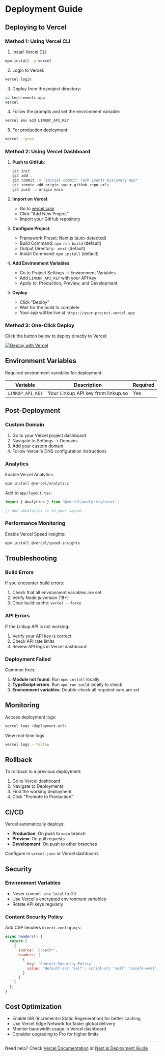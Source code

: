 # Deployment Guide

## Deploying to Vercel

### Method 1: Using Vercel CLI

1. Install Vercel CLI:
```bash
npm install -g vercel
```

2. Login to Vercel:
```bash
vercel login
```

3. Deploy from the project directory:
```bash
cd tech-events-app
vercel
```

4. Follow the prompts and set the environment variable:
```bash
vercel env add LINKUP_API_KEY
```

5. For production deployment:
```bash
vercel --prod
```

### Method 2: Using Vercel Dashboard

1. **Push to GitHub**:
   ```bash
   git init
   git add .
   git commit -m "Initial commit: Tech Events Discovery App"
   git remote add origin <your-github-repo-url>
   git push -u origin main
   ```

2. **Import on Vercel**:
   - Go to [vercel.com](https://vercel.com)
   - Click "Add New Project"
   - Import your GitHub repository

3. **Configure Project**:
   - Framework Preset: Next.js (auto-detected)
   - Build Command: `npm run build` (default)
   - Output Directory: `.next` (default)
   - Install Command: `npm install` (default)

4. **Add Environment Variables**:
   - Go to Project Settings → Environment Variables
   - Add `LINKUP_API_KEY` with your API key
   - Apply to: Production, Preview, and Development

5. **Deploy**:
   - Click "Deploy"
   - Wait for the build to complete
   - Your app will be live at `https://your-project.vercel.app`

### Method 3: One-Click Deploy

Click the button below to deploy directly to Vercel:

[![Deploy with Vercel](https://vercel.com/button)](https://vercel.com/new/clone?repository-url=https://github.com/yourusername/tech-events-app&env=LINKUP_API_KEY&envDescription=Your%20Linkup%20API%20key&envLink=https://linkup.so)

## Environment Variables

Required environment variables for deployment:

| Variable | Description | Required |
|----------|-------------|----------|
| `LINKUP_API_KEY` | Your Linkup API key from linkup.so | Yes |

## Post-Deployment

### Custom Domain

1. Go to your Vercel project dashboard
2. Navigate to Settings → Domains
3. Add your custom domain
4. Follow Vercel's DNS configuration instructions

### Analytics

Enable Vercel Analytics:
```bash
npm install @vercel/analytics
```

Add to `app/layout.tsx`:
```typescript
import { Analytics } from '@vercel/analytics/react';

// Add <Analytics /> to your layout
```

### Performance Monitoring

Enable Vercel Speed Insights:
```bash
npm install @vercel/speed-insights
```

## Troubleshooting

### Build Errors

If you encounter build errors:

1. Check that all environment variables are set
2. Verify Node.js version (18+)
3. Clear build cache: `vercel --force`

### API Errors

If the Linkup API is not working:

1. Verify your API key is correct
2. Check API rate limits
3. Review API logs in Vercel dashboard

### Deployment Failed

Common fixes:

1. **Module not found**: Run `npm install` locally
2. **TypeScript errors**: Run `npm run build` locally to check
3. **Environment variables**: Double-check all required vars are set

## Monitoring

Access deployment logs:
```bash
vercel logs <deployment-url>
```

View real-time logs:
```bash
vercel logs --follow
```

## Rollback

To rollback to a previous deployment:

1. Go to Vercel dashboard
2. Navigate to Deployments
3. Find the working deployment
4. Click "Promote to Production"

## CI/CD

Vercel automatically deploys:
- **Production**: On push to `main` branch
- **Preview**: On pull requests
- **Development**: On push to other branches

Configure in `vercel.json` or Vercel dashboard.

## Security

### Environment Variables

- Never commit `.env.local` to Git
- Use Vercel's encrypted environment variables
- Rotate API keys regularly

### Content Security Policy

Add CSP headers in `next.config.mjs`:
```javascript
async headers() {
  return [
    {
      source: '/:path*',
      headers: [
        {
          key: 'Content-Security-Policy',
          value: "default-src 'self'; script-src 'self' 'unsafe-eval' 'unsafe-inline';"
        }
      ]
    }
  ];
}
```

## Cost Optimization

- Enable ISR (Incremental Static Regeneration) for better caching
- Use Vercel Edge Network for faster global delivery
- Monitor bandwidth usage in Vercel dashboard
- Consider upgrading to Pro for higher limits

---

Need help? Check [Vercel Documentation](https://vercel.com/docs) or [Next.js Deployment Guide](https://nextjs.org/docs/deployment)
